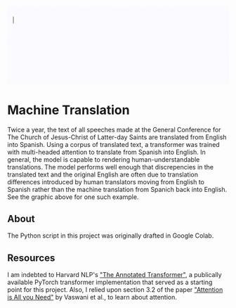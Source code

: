 ![](https://github.com/themichaelmort/machine_tramslation/blob/main/Machine-Translation.gif)

# Machine Translation

Twice a year, the text of all speeches made at the General Conference for The Church of Jesus-Christ of Latter-day Saints are translated from English into Spanish. Using a corpus of translated text, a transformer was trained with multi-headed attention to translate from Spanish into English. In general, the model is capable to rendering human-understandable translations. The model performs well enough that discrepencies in the translated text and the original English are often due to translation differences introduced by human translators moving from English to Spanish rather than the machine translation from Spanich back into English. See the graphic above for one such example.

## About

The Python script in this project was originally drafted in Google Colab.

## Resources
I am indebted to Harvard NLP's ["The Annotated Transformer"](http://nlp.seas.harvard.edu/annotated-transformer/), a publically available PyTorch transformer implementation that served as a starting point for this project. Also, I relied upon section 3.2 of the paper ["Attention is All you Need"](https://arxiv.org/pdf/1706.03762.pdf) by Vaswani et al., to learn about attention.
